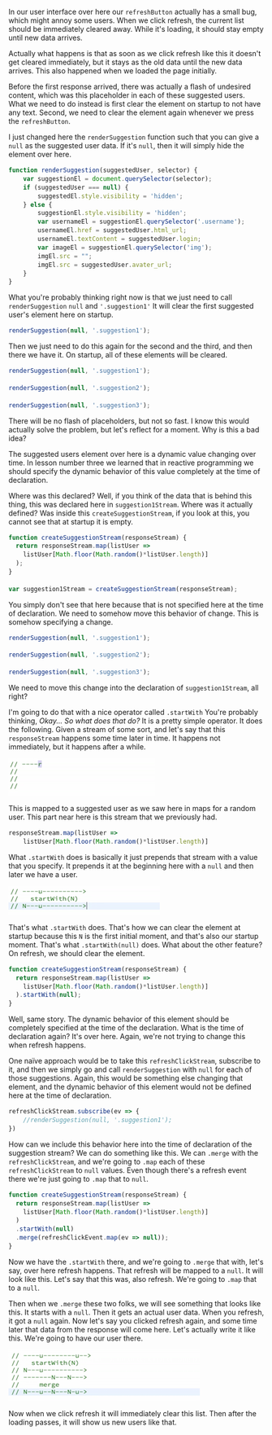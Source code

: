 In our user interface over here our `refreshButton` actually has a small bug, which might annoy some users. When we click refresh, the current list should be immediately cleared away. While it's loading, it should stay empty until new data arrives.

Actually what happens is that as soon as we click refresh like this it doesn't get cleared immediately, but it stays as the old data until the new data arrives. This also happened when we loaded the page initially.

Before the first response arrived, there was actually a flash of undesired content, which was this placeholder in each of these suggested users. What we need to do instead is first clear the element on startup to not have any text. Second, we need to clear the element again whenever we press the `refreshButton`.

I just changed here the `renderSuggestion` function such that you can give a `null` as the suggested user data. If it's `null`, then it will simply hide the element over here. 

```javascript
function renderSuggestion(suggestedUser, selector) {
	var suggestionEl = document.querySelector(selector);
	if (suggestedUser === null) {
		suggestedEl.style.visibility = 'hidden';
	} else {
		suggestionEl.style.visibility = 'hidden';
		var usernameEl = suggestionEl.querySelector('.username');
		usernameEl.href = suggestedUser.html_url;
		usernameEl.textContent = suggestedUser.login;
		var imageEl = suggestionEl.querySelector('img');
		imgEl.src = "";
		imgEl.src = suggestedUser.avater_url;
	}
}
```

What you're probably thinking right now is that we just need to call `renderSuggestion` `null` and `'.suggestion1'` It will clear the first suggested user's element here on startup.

```javascript
renderSuggestion(null, '.suggestion1');
```

Then we just need to do this again for the second and the third, and then there we have it. On startup, all of these elements will be cleared.

```javascript
renderSuggestion(null, '.suggestion1');

renderSuggestion(null, '.suggestion2');

renderSuggestion(null, '.suggestion3');
```

There will be no flash of placeholders, but not so fast. I know this would actually solve the problem, but let's reflect for a moment. Why is this a bad idea?

The suggested users element over here is a dynamic value changing over time. In lesson number three we learned that in reactive programming we should specify the dynamic behavior of this value completely at the time of declaration.

Where was this declared? Well, if you think of the data that is behind this thing, this was declared here in `suggestion1Stream`. Where was it actually defined? Was inside this `createSuggestionStream`, if you look at this, you cannot see that at startup it is empty.

```javascript
function createSuggestionStream(responseStream) {
  return responseStream.map(listUser =>
    listUser[Math.floor(Math.random()*listUser.length)]
  );
}

var suggestion1Stream = createSuggestionStream(responseStream);
```

You simply don't see that here because that is not specified here at the time of declaration. We need to somehow move this behavior of change. This is somehow specifying a change. 

```javascript
renderSuggestion(null, '.suggestion1');

renderSuggestion(null, '.suggestion2');

renderSuggestion(null, '.suggestion3');
```

We need to move this change into the declaration of `suggestion1Stream`, all right?

I'm going to do that with a nice operator called `.startWith` You're probably thinking, *Okay... So what does that do?* It is a pretty simple operator. It does the following. Given a stream of some sort, and let's say that this `responseStream` happens some time later in time. It happens not immediately, but it happens after a while.

![Marble Diagram](../images/rxjs-clear-data-while-loading-with-rxjs-startwith-marble-diagram-one.png)	

This is mapped to a suggested user as we saw here in maps for a random user. This part near here is this stream that we previously had. 

```javascript
responseStream.map(listUser =>
    listUser[Math.floor(Math.random()*listUser.length)]
```

What `.startWith` does is basically it just prepends that stream with a value that you specify. It prepends it at the beginning here with a `null` and then later we have a user.

![Marble Diagram Two](../images/rxjs-clear-data-while-loading-with-rxjs-startwith-marble-diagram-two.png)

That's what `.startWith` does. That's how we can clear the element at startup because this `N` is the first initial moment, and that's also our startup moment. That's what `.startWith(null)` does. What about the other feature? On refresh, we should clear the element.

```javascript
function createSuggestionStream(responseStream) {
  return responseStream.map(listUser =>
    listUser[Math.floor(Math.random()*listUser.length)]
  ).startWith(null);
}
```

Well, same story. The dynamic behavior of this element should be completely specified at the time of the declaration. What is the time of declaration again? It's over here. Again, we're not trying to change this when refresh happens.




One naïve approach would be to take this `refreshClickStream`, subscribe to it, and then we simply go and call `renderSuggestion` with `null` for each of those suggestions. Again, this would be something else changing that element, and the dynamic behavior of this element would not be defined here at the time of declaration.

```javascript
refreshClickStream.subscribe(ev => {
	//renderSuggestion(null, '.suggestion1');
})
```

How can we include this behavior here into the time of declaration of the suggestion stream? We can do something like this. We can `.merge` with the `refreshClickStream`, and we're going to `.map` each of these `refreshClickStream` to `null` values. Even though there's a refresh event there we're just going to `.map` that to `null`.

```javascript
function createSuggestionStream(responseStream) {
  return responseStream.map(listUser =>
    listUser[Math.floor(Math.random()*listUser.length)]
  )
  .startWith(null)
  .merge(refreshClickEvent.map(ev => null));
}
```

Now we have the `.startWith` there, and we're going to `.merge` that with, let's say, over here refresh happens. That refresh will be mapped to a `null`. It will look like this. Let's say that this was, also refresh. We're going to `.map` that to a `null`.

Then when we `.merge` these two folks, we will see something that looks like this. It starts with a `null`. Then it gets an actual user data. When you refresh, it got a `null` again. Now let's say you clicked refresh again, and some time later that data from the response will come here. Let's actually write it like this. We're going to have our user there.

![Marble Diagram Final](../images/rxjs-clear-data-while-loading-with-rxjs-startwith-marble-diagram-final.png)

Now when we click refresh it will immediately clear this list. Then after the loading passes, it will show us new users like that.